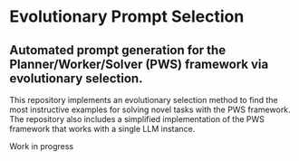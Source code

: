 # Evolutionary Prompt Selection
## Automated prompt generation for the Planner/Worker/Solver (PWS) framework via evolutionary selection.
This repository implements an evolutionary selection method to find the most instructive examples for solving novel tasks with the PWS framework.
The repository also includes a simplified implementation of the PWS framework that works with a single LLM instance.

Work in progress
